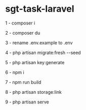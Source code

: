 # sgt-task-laravel


1 - composer i

2 - composer du

3 - rename .env.example to .env

4 - php artisan migrate:fresh --seed

5 - php artisan key:generate

6 - npm i

7 - npm run build

8 - php artisan storage:link

9 - php artisan serve
